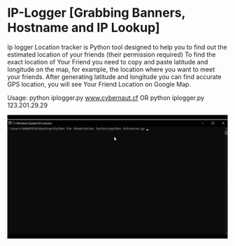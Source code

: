 # IP-Logger [Grabbing Banners, Hostname and IP Lookup]

Ip logger Location tracker is Python tool designed to help you to find out the estimated location of your friends (their permission required) To find the exact location of Your Friend you need to copy and paste latitude and longitude on the map, for example, the location where you want to meet your friends. After generating latitude and longitude you can find accurate GPS location, you will see Your Friend Location on Google Map.

Usage: python iplogger.py www.cybernaut.cf OR
       python iplogger.py 123.201.29.29

![](images/IP-Logger.gif)
